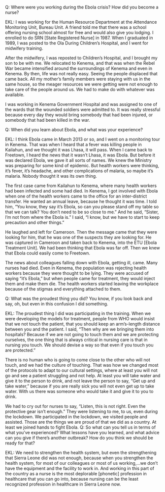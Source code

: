 Q: Where were you working during the Ebola crisis? How did you become a nurse?

EKL: I was working for the Human Resource Department at the Attendance Monitoring Unit, Bureau Unit. A friend told me that there was a school offering nursing school almost for free and would also give you lodging. I enrolled to do SRN [State Registered Nurse] in 1987. When I graduated in 1989, I was posted to the Ola During Children’s Hospital, and I went for midwifery training.

After the midwifery, I was reposted to Children’s Hospital, and I brought my son to be with me. We relocated to Kenema, and that was when the Rebel War became intensified around the surroundings of Kenema and even in Kenema. By then, life was not really easy. Seeing the people displaced that came back. All my mother’s family members were staying with us in the same house, so the meager resources we were getting were not enough to take care of the people around us. We had to make do with whatever was available.

I was working in Kenema Government Hospital and was assigned to one of the wards that the wounded soldiers were admitted to. It was really stressful because every day they would bring somebody that had been injured, or somebody that had been killed in the war.

Q: When did you learn about Ebola, and what was your experience?

EKL: I think Ebola came in March 2013 or so, and I went on a monitoring tour in Kenema. That was when I heard that a fever was killing people in Kailahun, and we thought it was Lhasa, it will pass. When I came back to Freetown, I heard the news that it wasn’t Lhasa, it was Ebola. But before it was declared Ebola, we gave it all sorts of names. We knew the Ministry was preparing for some kind of epidemic. But health workers were thinking, it’s fever, it’s headache, and other complications of malaria, so maybe it’s malaria. Nobody thought it was its own thing.

The first case came from Kailahun to Kenema, where many health workers had been infected and some had died. In Kenema, I got involved with Ebola when one of the health workers came to the office for an inter-district transfer. He wanted an annual leave, because he thought it was time. I told him, “You know, they say it’s Ebola, so can you please stand off my table so that we can talk? You don’t need to be so close to me.” And he said, “Sister, I’m not from where the Ebola is.” I said, “I know, but we have to start to keep precaution and other things.”

He laughed and left for Cameroon. Then the message came that they were looking for him, that he was one of the suspects they are looking for. He was captured in Cameroon and taken back to Kenema, into the ETU [Ebola Treatment Unit]. We had been thinking that Ebola was far off. Then we knew that Ebola could easily come to Freetown.

The news about colleagues falling down with Ebola, getting ill, came. Many nurses had died. Even in Kenema, the population was rejecting health workers because they were thought to be lying. They were accused of saying “it’s Ebola,” but when people came for treatment, they would inject them and make them die. The health workers started leaving the workplace because of the stigmas and everything attached to them.

Q: What was the proudest thing you did? You know, if you look back and say, oh, but even in this confusion I did something.

EKL: The proudest thing I did was participating in the training. When we were developing the models for treatment, people from WHO would insist that we not touch the patient, that you should keep an arm’s-length distance between you and the patient. I said, “Then why are we bringing them into hospitals? Because if we are not going to touch them and we are protecting ourselves, the one thing that is always critical in nursing care is that in nursing you touch. We should devise a way so that even if you touch you are protected.”

There is no human who is going to come close to the other who will not touch, and we had the culture of touching. That was how we changed most of the protocols to adapt to our cultural settings, where at least you will not go and see a patient struggling and not help. At least you will take water and give it to the person to drink, and not leave the person to say, “Get up and take water,” because if you are really sick you will not even get up to take water.  With us there was someone who would take it and give it to you to drink.

We had to cry out for nurses to say, “Listen, this is not right. Even the protective gear isn’t enough.” They were listening to me, to us, even during the lockdown. We participated in the lockdown, we visited people and assisted. Those are the things we are proud of that we did as a country. At least we joined hands to fight Ebola.
Q: So what can you tell us in terms of what you’ve experienced? What lessons have you learned, and what advice can you give if there’s another outbreak? How do you think we should be ready for that?

EKL: We need to strengthen the health system, but even the strengthening that Sierra Leone did was not enough, because when you strengthen the health system, for most of our colleagues or most of us working,…we don’t have the equipment and the facility to work in. And working in this part of the country as a nurse is the most deplorable [phonetic] profession in healthcare that you can go into, because nursing can be the least recognized profession in healthcare in Sierra Leone now.
